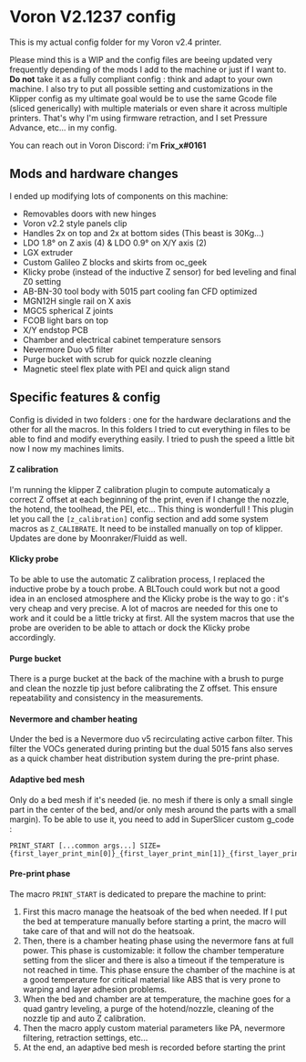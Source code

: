 # Voron V2.1237 config

This is my actual config folder for my Voron v2.4 printer.

Please mind this is a WIP and the config files are beeing updated very frequently depending of the mods I add to the machine or just if I want to. **Do not** take it as a fully compliant config : think and adapt to your own machine.
I also try to put all possible setting and customizations in the Klipper config as my ultimate goal would be to use the same Gcode file (sliced generically) with multiple materials or even share it across multiple printers. That's why I'm using firmware retraction, and I set Pressure Advance, etc... in my config.

You can reach out in Voron Discord: i'm **Frix_x#0161**

## Mods and hardware changes

I ended up modifying lots of components on this machine:
- Removables doors with new hinges
- Voron v2.2 style panels clip
- Handles 2x on top and 2x at bottom sides (This beast is 30Kg...)
- LDO 1.8° on Z axis (4) & LDO 0.9° on X/Y axis (2)
- LGX extruder
- Custom Galileo Z blocks and skirts from oc_geek
- Klicky probe (instead of the inductive Z sensor) for bed leveling and final Z0 setting
- AB-BN-30 tool body with 5015 part cooling fan CFD optimized
- MGN12H single rail on X axis
- MGC5 spherical Z joints
- FCOB light bars on top
- X/Y endstop PCB
- Chamber and electrical cabinet temperature sensors
- Nevermore Duo v5 filter
- Purge bucket with scrub for quick nozzle cleaning
- Magnetic steel flex plate with PEI and quick align stand

## Specific features & config

Config is divided in two folders : one for the hardware declarations and the other for all the macros. In this folders I tried to cut everything in files to be able to find and modify everything easily.
I tried to push the speed a little bit now I now my machines limits.

#### Z calibration

I'm running the klipper Z calibration plugin to compute automaticaly a correct Z offset at each beginning of the print, even if I change the nozzle, the hotend, the toolhead, the PEI, etc... This thing is wonderfull !
This plugin let you call the ```[z_calibration]``` config section and add some system macros as ```Z_CALIBRATE```. It need to be installed manually on top of klipper. Updates are done by Moonraker/Fluidd as well.

#### Klicky probe

To be able to use the automatic Z calibration process, I replaced the inductive probe by a touch probe. A BLTouch could work but not a good idea in an enclosed atmosphere and the Klicky probe is the way to go : it's very cheap and very precise.
A lot of macros are needed for this one to work and it could be a little tricky at first. All the system macros that use the probe are overiden to be able to attach or dock the Klicky probe accordingly.

#### Purge bucket

There is a purge bucket at the back of the machine with a brush to purge and clean the nozzle tip just before calibrating the Z offset. This ensure repeatability and consistency in the measurements.

#### Nevermore and chamber heating

Under the bed is a Nevermore duo v5 recirculating active carbon filter. This filter the VOCs generated during printing but the dual 5015 fans also serves as a quick chamber heat distribution system during the pre-print phase.

#### Adaptive bed mesh

Only do a bed mesh if it's needed (ie. no mesh if there is only a small single part in the center of the bed, and/or only mesh around the parts with a small margin).
To be able to use it, you need to add in SuperSlicer custom g_code :
```
PRINT_START [...common args...] SIZE={first_layer_print_min[0]}_{first_layer_print_min[1]}_{first_layer_print_max[0]}_{first_layer_print_max[1]}
```

#### Pre-print phase

The macro ```PRINT_START``` is dedicated to prepare the machine to print:
1. First this macro manage the heatsoak of the bed when needed. If I put the bed at temperature manually before starting a print, the macro will take care of that and will not do the heatsoak.
2. Then, there is a chamber heating phase using the nevermore fans at full power. This phase is customizable: it follow the chamber temperature setting from the slicer and there is also a timeout if the temperature is not reached in time. This phase ensure the chamber of the machine is at a good temperature for critical material like ABS that is very prone to warping and layer adhesion problems.
3. When the bed and chamber are at temperature, the machine goes for a quad gantry leveling, a purge of the hotend/nozzle, cleaning of the nozzle tip and auto Z calibration.
4. Then the macro apply custom material parameters like PA, nevermore filtering, retraction settings, etc...
5. At the end, an adaptive bed mesh is recorded before starting the print
